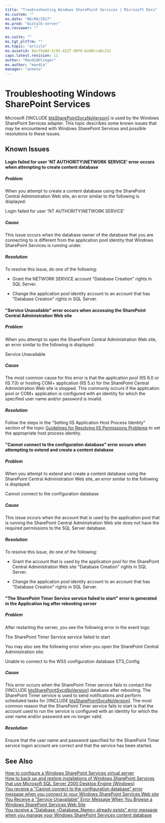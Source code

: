 ```yaml
---
title: "Troubleshooting Windows SharePoint Services | Microsoft Docs"
ms.custom: ""
ms.date: "06/08/2017"
ms.prod: "biztalk-server"
ms.reviewer: ""

ms.suite: ""
ms.tgt_pltfrm: ""
ms.topic: "article"
ms.assetid: 9acf9a0d-2c92-4227-80f8-b2d0cca0c232
caps.latest.revision: 11
author: "MandiOhlinger"
ms.author: "mandia"
manager: "anneta"
---
```

# Troubleshooting Windows SharePoint Services
Microsoft [!INCLUDE [btsSharePointSvcsNoVersion](../includes/btssharepointsvcsnoversion-md.md)] is used by the Windows SharePoint Services adapter. This topic describes some known issues that may be encountered with Windows SharePoint Services and possible resolutions to these issues.  
  
## Known Issues  
  
#### Login failed for user 'NT AUTHORITY\NETWORK SERVICE' error occurs when attempting to create content database  
  
##### Problem  
 When you attempt to create a content database using the SharePoint Central Administration Web site, an error similar to the following is displayed:  
  
 Login failed for user 'NT AUTHORITY\NETWORK SERVICE'  
  
##### Cause  
 This issue occurs when the database owner of the database that you are connecting to is different from the application pool identity that Windows SharePoint Services is running under.  
  
##### Resolution  
 To resolve this issue, do one of the following:  
  
-   Grant the NETWORK SERVICE account "Database Creation" rights in SQL Server.  
  
-   Change the application pool identity account to an account that has "Database Creation" rights in SQL Server.  
  
#### "Service Unavailable" error occurs when accessing the SharePoint Central Administration Web site  
  
##### Problem  
 When you attempt to open the SharePoint Central Administration Web site, an error similar to the following is displayed:  
  
 Service Unavailable  
  
##### Cause  
 The most common cause for this error is that the application pool (IIS 6.0 or IIS 7.0) or hosting COM+ application (IIS 5.x) for the SharePoint Central Administration Web site is stopped. This commonly occurs if the application pool or COM+ application is configured with an identity for which the specified user name and/or password is invalid.  
  
##### Resolution  
 Follow the steps in the "Setting IIS Application Host Process Identity" section of the topic [Guidelines for Resolving IIS Permissions Problems](../core/guidelines-for-resolving-iis-permissions-problems.md) to set the appropriate host process identity.  
  
#### "Cannot connect to the configuration database" error occurs when attempting to extend and create a content database  
  
##### Problem  
 When you attempt to extend and create a content database using the SharePoint Central Administration Web site, an error similar to the following is displayed:  
  
 Cannot connect to the configuration database  
  
##### Cause  
 This issue occurs when the account that is used by the application pool that is running the SharePoint Central Administration Web site does not have the required permissions to the SQL Server database.  
  
##### Resolution  
 To resolve this issue, do one of the following:  
  
-   Grant the account that is used by the application pool for the SharePoint Central Administration Web site "Database Creation" rights in SQL Server.  
  
-   Change the application pool identity account to an account that has "Database Creation" rights in SQL Server.  
  
#### "The SharePoint Timer Service service failed to start" error is generated in the Application log after rebooting server  
  
##### Problem  
 After restarting the server, you see the following error in the event logs:  
  
 The SharePoint Timer Service service failed to start  
  
 You may also see the following error when you open the SharePoint Central Administration site:  
  
 Unable to connect to the WSS configuration database STS_Config  
  
##### Cause  
 This error occurs when the SharePoint Timer service fails to contact the [!INCLUDE [btsSharePointSvcsNoVersion](../includes/btssharepointsvcsnoversion-md.md)] database after rebooting. The SharePoint Timer service is used to send notifications and perform scheduled tasks for [!INCLUDE [btsSharePointSvcsNoVersion](../includes/btssharepointsvcsnoversion-md.md)]. The most common reason that the SharePoint Timer service fails to start is that the account used to run the service is configured with an identity for which the user name and/or password are no longer valid.  
  
##### Resolution  
 Ensure that the user name and password specified for the SharePoint Timer service logon account are correct and that the service has been started.  
  
## See Also  
 [How to configure a Windows SharePoint Services virtual server](http://support.microsoft.com/kb/832769)   
 [How to back up and restore installations of Windows SharePoint Services that use Microsoft SQL Server 2000 Desktop Engine (Windows)](http://support.microsoft.com/kb/833797)   
 [You receive a "Cannot connect to the configuration database" error message when you connect to your Windows SharePoint Services Web site](http://support.microsoft.com/kb/823287)   
 [You Receive a "Service Unavailable" Error Message When You Browse a Windows SharePoint Services Web Site](http://support.microsoft.com/kb/823552)   
 [You receive a "Database <Database_Name> already exists" error message when you manage your Windows SharePoint Services content database](http://support.microsoft.com/kb/828815)